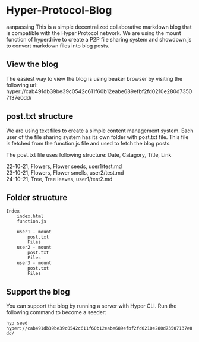 # Hyper-Protocol-Blog

aanpassing
This is a simple decentralized collaborative markdown blog that is compatible with the Hyper Protocol network.
We are using the mount function of hyperdrive to create a P2P file sharing system and showdown.js to convert markdown files into blog posts.

## View the blog

The easiest way to view the blog is using beaker browser by visiting the following url: hyper://cab491db39be39c0542c611f60b12eabe689efbf2fd0210e280d73507137e0dd/

## post.txt structure

We are using text files to create a simple content management system.
Each user of the file sharing system has its own folder with post.txt file.
This file is fetched from the function.js file and used to fetch the blog posts.

The post.txt file uses following structure: Date, Catagory, Title, Link  

22-10-21, Flowers, Flower seeds, user1/test.md  
23-10-21, Flowers, Flower smells, user2/test.md  
24-10-21, Tree, Tree leaves, user1/test2.md  


## Folder structure

    Index
        index.html
        function.js

        user1 - mount
            post.txt
            Files
        user2 - mount
            post.txt
            Files
        user3 - mount
            post.txt
            Files

## Support the blog

You can support the blog by running a server with Hyper CLI.
Run the following command to become a seeder: 

`hyp seed hyper://cab491db39be39c0542c611f60b12eabe689efbf2fd0210e280d73507137e0dd/`

